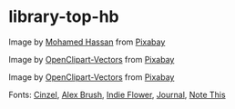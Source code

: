 # library-top-hb

Image by <a href="https://pixabay.com/users/mohamed_hassan-5229782/?utm_source=link-attribution&utm_medium=referral&utm_campaign=image&utm_content=2500942">Mohamed Hassan</a> from <a href="https://pixabay.com//?utm_source=link-attribution&utm_medium=referral&utm_campaign=image&utm_content=2500942">Pixabay</a>

Image by <a href="https://pixabay.com/users/openclipart-vectors-30363/?utm_source=link-attribution&utm_medium=referral&utm_campaign=image&utm_content=148605">OpenClipart-Vectors</a> from <a href="https://pixabay.com//?utm_source=link-attribution&utm_medium=referral&utm_campaign=image&utm_content=148605">Pixabay</a>

Image by <a href="https://pixabay.com/users/openclipart-vectors-30363/?utm_source=link-attribution&utm_medium=referral&utm_campaign=image&utm_content=153031">OpenClipart-Vectors</a> from <a href="https://pixabay.com//?utm_source=link-attribution&utm_medium=referral&utm_campaign=image&utm_content=153031">Pixabay</a>

Fonts:
<a href="https://www.fontsquirrel.com/fonts/cinzel">Cinzel</a>,
<a href="https://www.fontsquirrel.com/fonts/alex-brush">Alex Brush</a>,
<a href="https://www.fontsquirrel.com/fonts/indie-flower">Indie Flower</a>,
<a href="https://www.fontsquirrel.com/fonts/Journal">Journal</a>,
<a href="https://www.fontsquirrel.com/fonts/Note-this">Note This</a>